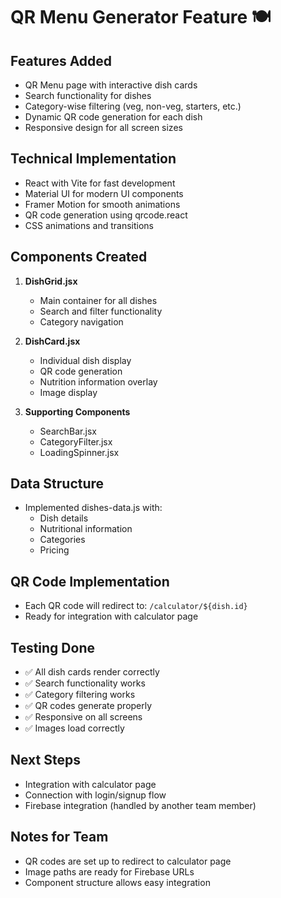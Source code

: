 # QR Menu Generator Feature 🍽️

## Features Added
- QR Menu page with interactive dish cards
- Search functionality for dishes
- Category-wise filtering (veg, non-veg, starters, etc.)
- Dynamic QR code generation for each dish
- Responsive design for all screen sizes

## Technical Implementation
- React with Vite for fast development
- Material UI for modern UI components
- Framer Motion for smooth animations
- QR code generation using qrcode.react
- CSS animations and transitions

## Components Created
1. **DishGrid.jsx**
   - Main container for all dishes
   - Search and filter functionality
   - Category navigation

2. **DishCard.jsx**
   - Individual dish display
   - QR code generation
   - Nutrition information overlay
   - Image display

3. **Supporting Components**
   - SearchBar.jsx
   - CategoryFilter.jsx
   - LoadingSpinner.jsx

## Data Structure
- Implemented dishes-data.js with:
  - Dish details
  - Nutritional information
  - Categories
  - Pricing

## QR Code Implementation
- Each QR code will redirect to: `/calculator/${dish.id}`
- Ready for integration with calculator page


## Testing Done
- ✅ All dish cards render correctly
- ✅ Search functionality works
- ✅ Category filtering works
- ✅ QR codes generate properly
- ✅ Responsive on all screens
- ✅ Images load correctly

## Next Steps
- Integration with calculator page
- Connection with login/signup flow
- Firebase integration (handled by another team member)

## Notes for Team
- QR codes are set up to redirect to calculator page
- Image paths are ready for Firebase URLs
- Component structure allows easy integration